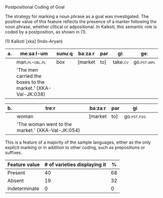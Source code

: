 Postpositional Coding of Goal

The strategy for marking a noun phrase as a goal was investigated. The
positive value of this feature reflects the presence of a marker
following the noun phrase, whether clitical or adpositional. In Kalkoti,
this semantic role is coded by a postposition, as shown in (1).

(1) Kalkoti \[xka\] (Indo-Aryan)

| a\. | meːɕaːl-um                                                  | sunuːq | baːzaːr  | **par** | giː                                    | geː                                       |
|-----|-------------------------------------------------------------|--------|----------|---------|----------------------------------------|-------------------------------------------|
|     | man.<span class="smallcaps">pl-obl.pl</span>                | box    | \[market | to\]    | take.<span class="smallcaps">cv</span> | go.<span class="smallcaps">pst.mpl</span> |
|     | 'The men carried the boxes to the market.' (XKA-Val-JK:038) |        |          |         |                                        |                                           |

| b\. | treːr                                            | baːzaːr  | **par** | gi                                        |     |     |
|-----|--------------------------------------------------|----------|---------|-------------------------------------------|-----|-----|
|     | woman                                            | \[market | to\]    | go.<span class="smallcaps">pst.fsg</span> |     |     |
|     | 'The woman went to the market.' (XKA-Val-JK:054) |          |         |                                           |     |     |

This is a feature of a majority of the sample languages, either as the
only explicit marking or in addition to other coding, such as
prepositions or suffixes.

| Feature value | \# of varieties displaying it | \%  |
|---------------|-------------------------------|-----|
| Present       | 40                            | 68  |
| Absent        | 19                            | 32  |
| Indeterminate | 0                             | 0   |
